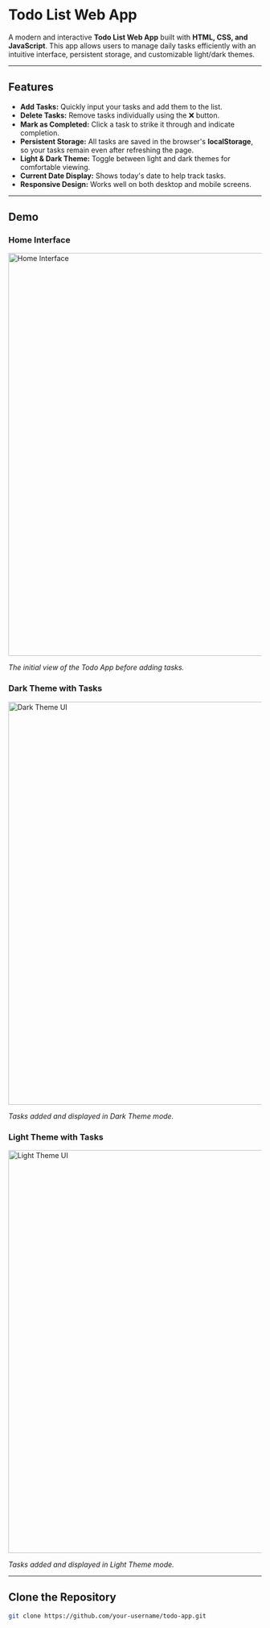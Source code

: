 # Todo List Web App

A modern and interactive **Todo List Web App** built with **HTML, CSS, and JavaScript**. This app allows users to manage daily tasks efficiently with an intuitive interface, persistent storage, and customizable light/dark themes.

---

## Features

- **Add Tasks:** Quickly input your tasks and add them to the list.  
- **Delete Tasks:** Remove tasks individually using the ❌ button.  
- **Mark as Completed:** Click a task to strike it through and indicate completion.  
- **Persistent Storage:** All tasks are saved in the browser's **localStorage**, so your tasks remain even after refreshing the page.  
- **Light & Dark Theme:** Toggle between light and dark themes for comfortable viewing.  
- **Current Date Display:** Shows today's date to help track tasks.  
- **Responsive Design:** Works well on both desktop and mobile screens.  

---

## Demo

### Home Interface
<img src="https://github.com/user-attachments/assets/e5568d2d-aeb8-4fd5-89fd-396de001d240" alt="Home Interface" width="800"/>  

*The initial view of the Todo App before adding tasks.*

### Dark Theme with Tasks
<img src="https://github.com/user-attachments/assets/0861ff23-00f6-4746-9306-0466b594ea22" alt="Dark Theme UI" width="800"/>  

*Tasks added and displayed in Dark Theme mode.*

### Light Theme with Tasks
<img src="https://github.com/user-attachments/assets/0ab8ec72-f08a-4831-9419-f293504c46bd" alt="Light Theme UI" width="800"/>  

*Tasks added and displayed in Light Theme mode.*

---

## Clone the Repository

```bash
git clone https://github.com/your-username/todo-app.git

